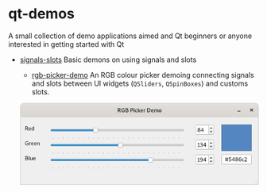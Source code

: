 # qt-demos
A small collection of demo applications aimed and Qt beginners or anyone interested in getting started with Qt

- [signals-slots](signals-slots) Basic demons on using signals and slots

    - [rgb-picker-demo](signals-slots/rgb-picker) An RGB colour picker demoing connecting signals and slots between UI widgets (```QSliders```, ```QSpinBoxes```) and customs slots.

    ![rgb-picker-demo](signals-slots/rgb-picker/docs/screenshots/rgb-picker-demo-4-001.png)
